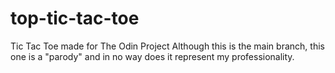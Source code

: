 # top-tic-tac-toe
 Tic Tac Toe made for The Odin Project
Although this is the main branch, this one is a "parody" and in no way does it represent my professionality.
